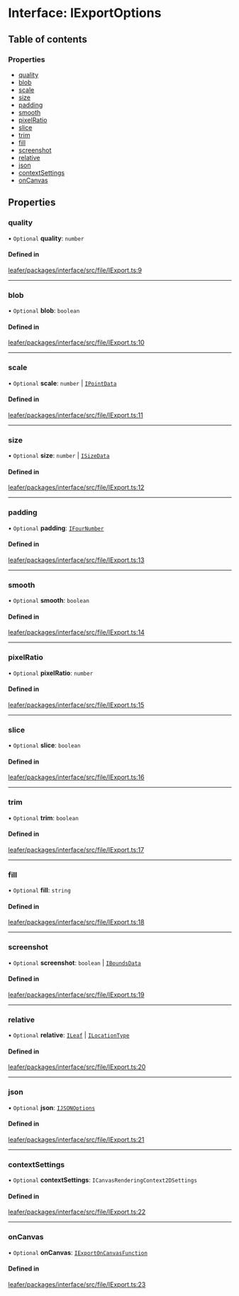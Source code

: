 # Interface: IExportOptions

## Table of contents

### Properties

- [quality](IExportOptions.md#quality)
- [blob](IExportOptions.md#blob)
- [scale](IExportOptions.md#scale)
- [size](IExportOptions.md#size)
- [padding](IExportOptions.md#padding)
- [smooth](IExportOptions.md#smooth)
- [pixelRatio](IExportOptions.md#pixelratio)
- [slice](IExportOptions.md#slice)
- [trim](IExportOptions.md#trim)
- [fill](IExportOptions.md#fill)
- [screenshot](IExportOptions.md#screenshot)
- [relative](IExportOptions.md#relative)
- [json](IExportOptions.md#json)
- [contextSettings](IExportOptions.md#contextsettings)
- [onCanvas](IExportOptions.md#oncanvas)

## Properties

### quality

• `Optional` **quality**: `number`

#### Defined in

[leafer/packages/interface/src/file/IExport.ts:9](https://github.com/leaferjs/leafer/blob/a596007/packages/interface/src/file/IExport.ts#L9)

___

### blob

• `Optional` **blob**: `boolean`

#### Defined in

[leafer/packages/interface/src/file/IExport.ts:10](https://github.com/leaferjs/leafer/blob/a596007/packages/interface/src/file/IExport.ts#L10)

___

### scale

• `Optional` **scale**: `number` \| [`IPointData`](IPointData.md)

#### Defined in

[leafer/packages/interface/src/file/IExport.ts:11](https://github.com/leaferjs/leafer/blob/a596007/packages/interface/src/file/IExport.ts#L11)

___

### size

• `Optional` **size**: `number` \| [`ISizeData`](ISizeData.md)

#### Defined in

[leafer/packages/interface/src/file/IExport.ts:12](https://github.com/leaferjs/leafer/blob/a596007/packages/interface/src/file/IExport.ts#L12)

___

### padding

• `Optional` **padding**: [`IFourNumber`](../modules.md#ifournumber)

#### Defined in

[leafer/packages/interface/src/file/IExport.ts:13](https://github.com/leaferjs/leafer/blob/a596007/packages/interface/src/file/IExport.ts#L13)

___

### smooth

• `Optional` **smooth**: `boolean`

#### Defined in

[leafer/packages/interface/src/file/IExport.ts:14](https://github.com/leaferjs/leafer/blob/a596007/packages/interface/src/file/IExport.ts#L14)

___

### pixelRatio

• `Optional` **pixelRatio**: `number`

#### Defined in

[leafer/packages/interface/src/file/IExport.ts:15](https://github.com/leaferjs/leafer/blob/a596007/packages/interface/src/file/IExport.ts#L15)

___

### slice

• `Optional` **slice**: `boolean`

#### Defined in

[leafer/packages/interface/src/file/IExport.ts:16](https://github.com/leaferjs/leafer/blob/a596007/packages/interface/src/file/IExport.ts#L16)

___

### trim

• `Optional` **trim**: `boolean`

#### Defined in

[leafer/packages/interface/src/file/IExport.ts:17](https://github.com/leaferjs/leafer/blob/a596007/packages/interface/src/file/IExport.ts#L17)

___

### fill

• `Optional` **fill**: `string`

#### Defined in

[leafer/packages/interface/src/file/IExport.ts:18](https://github.com/leaferjs/leafer/blob/a596007/packages/interface/src/file/IExport.ts#L18)

___

### screenshot

• `Optional` **screenshot**: `boolean` \| [`IBoundsData`](IBoundsData.md)

#### Defined in

[leafer/packages/interface/src/file/IExport.ts:19](https://github.com/leaferjs/leafer/blob/a596007/packages/interface/src/file/IExport.ts#L19)

___

### relative

• `Optional` **relative**: [`ILeaf`](ILeaf.md) \| [`ILocationType`](../modules.md#ilocationtype)

#### Defined in

[leafer/packages/interface/src/file/IExport.ts:20](https://github.com/leaferjs/leafer/blob/a596007/packages/interface/src/file/IExport.ts#L20)

___

### json

• `Optional` **json**: [`IJSONOptions`](IJSONOptions.md)

#### Defined in

[leafer/packages/interface/src/file/IExport.ts:21](https://github.com/leaferjs/leafer/blob/a596007/packages/interface/src/file/IExport.ts#L21)

___

### contextSettings

• `Optional` **contextSettings**: `ICanvasRenderingContext2DSettings`

#### Defined in

[leafer/packages/interface/src/file/IExport.ts:22](https://github.com/leaferjs/leafer/blob/a596007/packages/interface/src/file/IExport.ts#L22)

___

### onCanvas

• `Optional` **onCanvas**: [`IExportOnCanvasFunction`](IExportOnCanvasFunction.md)

#### Defined in

[leafer/packages/interface/src/file/IExport.ts:23](https://github.com/leaferjs/leafer/blob/a596007/packages/interface/src/file/IExport.ts#L23)
